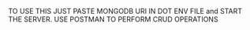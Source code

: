 TO USE THIS JUST PASTE MONGODB URI IN DOT ENV FILE and START THE SERVER.
USE POSTMAN TO PERFORM CRUD OPERATIONS

